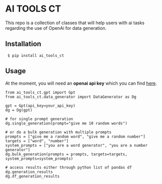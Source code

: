 
# AI TOOLS CT

  
This repo is a collection of classes that will help users with ai tasks regarding the use of OpenAi for data generation. 

## Installation
``` $ pip install ai_tools_ct```

## Usage
At the moment, you will need an **openai api key** which you can find [here](https://platform.openai.com/docs/quickstart?api-mode=responses). 

```
from ai_tools_ct.gpt import Gpt
from ai_tools_ct.data_generator import DataGenerator as Dg

gpt = Gpt(api_key=your_api_key)
dg = Dg(gpt)

# for single prompt generation 
dg.single_generation(prompt="give me 10 random words")

# or do a bulk generation with multiple prompts
prompts = ["give me a random word", "give me a random number"]
targets = ["word", "number"]
system_prompts = ["you are a word generator", "you are a number generator"]
dg.bulk_generation(prompts = prompts, targets=targets, system_prompts=system_prompts)

# access results either through python list of pandas df
dg.generation_results
dg.df_generation_results
```